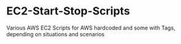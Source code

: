 # EC2-Start-Stop-Scripts

Various AWS EC2 Scripts for AWS hardcoded and some with Tags, depending on situations and scenarios